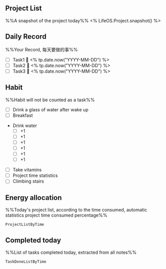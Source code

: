 ## Project List
%%A snapshot of the project today%%
<% LifeOS.Project.snapshot() %>

## Daily Record
%%Your Record, 每天要做的事%%
- [ ] Task1 📅 <% tp.date.now("YYYY-MM-DD") %>
- [ ] Task2 📅 <% tp.date.now("YYYY-MM-DD") %>
- [ ] Task3 📅 <% tp.date.now("YYYY-MM-DD") %>

## Habit
%%Habit will not be counted as a task%%
- [ ] Drink a glass of water after wake up
- [ ] Breakfast
- Drink water
	- [ ] +1
	- [ ] +1
	- [ ] +1
	- [ ] +1
	- [ ] +1
	- [ ] +1
- [ ] Take vitamins
- [ ] Project time statistics
- [ ] Climbing stairs

## Energy allocation
%%Today's project list, according to the time consumed, automatic statistics project time consumed percentage%%
```LifeOS
ProjectListByTime
```

## Completed today
%%List of tasks completed today, extracted from all notes%%
```LifeOS
TaskDoneListByTime
```

